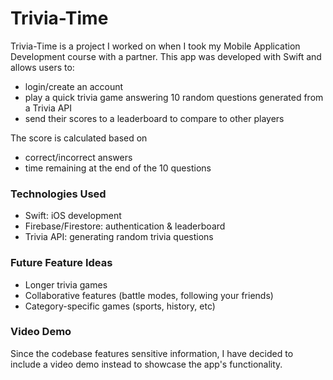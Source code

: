 # Trivia-Time
Trivia-Time is a project I worked on when I took my Mobile Application Development course with a partner. This app was developed with Swift and allows users to:
- login/create an account
- play a quick trivia game answering 10 random questions generated from a Trivia API
- send their scores to a leaderboard to compare to other players

The score is calculated based on
- correct/incorrect answers
- time remaining at the end of the 10 questions

### Technologies Used
- Swift: iOS development
- Firebase/Firestore: authentication & leaderboard
- Trivia API: generating random trivia questions

### Future Feature Ideas
- Longer trivia games
- Collaborative features (battle modes, following your friends)
- Category-specific games (sports, history, etc)

### Video Demo
Since the codebase features sensitive information, I have decided to include a video demo instead to showcase the app's functionality.